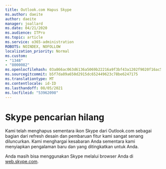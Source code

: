 ```yaml
---
title: Outlook.com Hapus Skype
ms.author: daeite
author: daeite
manager: joallard
ms.date: 04/21/2020
ms.audience: ITPro
ms.topic: article
ms.service: o365-administration
ROBOTS: NOINDEX, NOFOLLOW
localization_priority: Normal
ms.custom:
- "1348"
- "8000082"
ms.openlocfilehash: 03a866ac063d6136a5069b22216a9f3bf43a1202f9020f16ac5edb7cf89ce9ba
ms.sourcegitcommit: b5f7da89a650d2915dc652449623c78be6247175
ms.translationtype: MT
ms.contentlocale: id-ID
ms.lasthandoff: 08/05/2021
ms.locfileid: "53962098"
---
```

# <a name="skype-icon-missing"></a>Skype pencarian hilang

Kami telah menghapus sementara ikon Skype dari Outlook.com sebagai bagian dari refresh desain dan pembaruan fitur kami sangat senang diluncurkan. Kami menghargai kesabaran Anda sementara kami menyiapkan pengalaman baru dan yang ditingkatkan untuk Anda.

Anda masih bisa menggunakan Skype melalui browser Anda di [web.skype.com](https://web.skype.com/).
